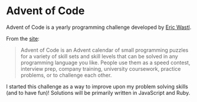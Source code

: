 # Advent of Code 

Advent of Code is a yearly programming challenge developed by [Eric Wastl](https://github.com/topaz).

From the [site](https://adventofcode.com/2018/about):
>  Advent of Code is an Advent calendar of small programming puzzles for a variety of skill sets and skill levels that can be solved in any programming language you like. People use them as a speed contest, interview prep, company training, university coursework, practice problems, or to challenge each other.

I started this challenge as a way to improve upon my problem solving skills (and to have fun)!
Solutions will be primarily written in JavaScript and Ruby. 
